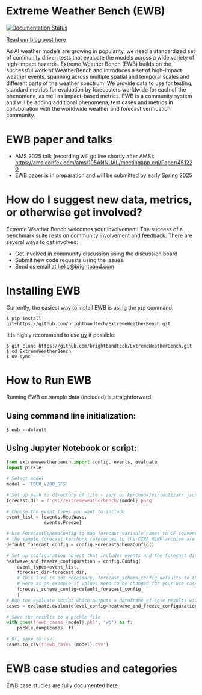 # Extreme Weather Bench (EWB)

[![Documentation Status](https://readthedocs.org/projects/extremeweatherbench/badge/?version=latest)](https://extremeweatherbench.readthedocs.io/en/latest/?badge=latest)


[Read our blog post here](https://www.brightband.com/blog/extreme-weather-bench)

As AI weather models are growing in popularity, we need a standardized set of community driven tests that evaluate the models across a wide variety of high-impact hazards. Extreme Weather Bench (EWB) builds on the successful work of WeatherBench and introduces a set of high-impact weather events, spanning across multiple spatial and temporal scales and different parts of the weather spectrum. We provide data to use for testing, standard metrics for evaluation by forecasters worldwide for each of the phenomena, as well as impact-based metrics. EWB is a community system and will be adding additional phenomena, test cases and metrics in collaboration with the worldwide weather and forecast verification community.

# EWB paper and talks

* AMS 2025 talk (recording will go live shortly after AMS): https://ams.confex.com/ams/105ANNUAL/meetingapp.cgi/Paper/451220
* EWB paper is in preparation and will be submitted by early Spring 2025

# How do I suggest new data, metrics, or otherwise get involved?

Extreme Weather Bench welcomes your involvement!  The success of a benchmark suite rests on community involvement and feedback. There are several ways to get involved:

* Get involved in community discussion using the discussion board
* Submit new code requests using the issues
* Send us email at hello@brightband.com 

# Installing EWB

Currently, the easiest way to install EWB is using the ```pip``` command:

```shell
$ pip install git+https://github.com/brightbandtech/ExtremeWeatherBench.git
```

It is highly recommend to use [uv](https://docs.astral.sh/uv/) if possible:

```shell
$ git clone https://github.com/brightbandtech/ExtremeWeatherBench.git
$ cd ExtremeWeatherBench
$ uv sync
```
# How to Run EWB

Running EWB on sample data (included) is straightforward. 

## Using command line initialization:

```shell
$ ewb --default 
```
## Using Jupyter Notebook or script:

```python
from extremeweatherbench import config, events, evaluate
import pickle 

# Select model
model = 'FOUR_v200_GFS'

# Set up path to directory of file - zarr or kerchunk/virtualizarr json/parquet
forecast_dir = f'gs://extremeweatherbench/{model}.parq'

# Choose the event types you want to include
event_list = [events.HeatWave,
              events.Freeze]

# Use ForecastSchemaConfig to map forecast variable names to CF convention-based names used in EWB
# the sample forecast kerchunk references to the CIRA MLWP archive are the default configuration
default_forecast_config = config.ForecastSchemaConfig()

# Set up configuration object that includes events and the forecast directory
heatwave_and_freeze_configuration = config.Config(
    event_types=event_list,
    forecast_dir=forecast_dir,
    # This line is not necessary, forecast_schema_config defaults to the default_forecast_config.
    # Here as an example if values need to be changed for your use case 
    forecast_schema_config=default_forecast_config 
    )
# Run the evaluate script which outputs a dataframe of case results with associated metrics and variables
cases = evaluate.evaluate(eval_config=heatwave_and_freeze_configuration)

# Save the results to a pickle file
with open(f'ewb_cases_{model}.pkl', 'wb') as f:
    pickle.dump(cases, f)

# Or, save to csv:
cases.to_csv(f'ewb_cases_{model}.csv')
```
# EWB case studies and categories
EWB case studies are fully documented [here](docs/AllCaseStudies.md).  
